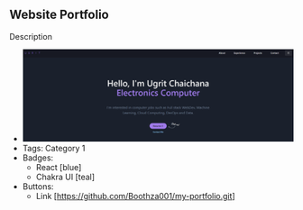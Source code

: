 ## Website Portfolio
Description
- ![600x200](../assets/webport.png)
- Tags: Category 1
- Badges:
  - React [blue]
  - Chakra UI [teal]
- Buttons:
  - Link [https://github.com/Boothza001/my-portfolio.git]
